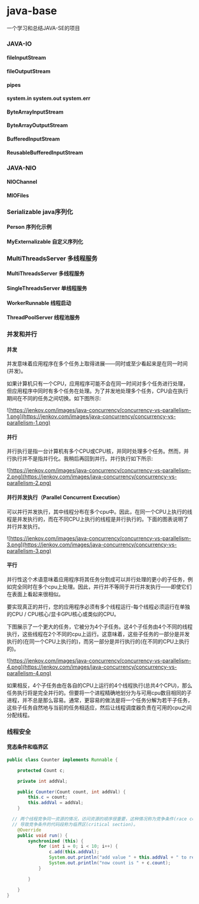 # java-base
一个学习和总结JAVA-SE的项目

### JAVA-IO
#### fileInputStream
#### fileOutputStream
#### pipes
#### system.in system.out system.err
#### ByteArrayInputStream
#### ByteArrayOutputStream
#### BufferedInputStream
#### ReusableBufferedInputStream

### JAVA-NIO
#### NIOChannel
#### MIOFiles

### Serializable java序列化
#### Person 序列化示例
#### MyExternalizable 自定义序列化

### MultiThreadsServer 多线程服务
#### MultiThreadsServer 多线程服务
#### SingleThreadsServer 单线程服务
#### WorkerRunnable 线程启动
#### ThreadPoolServer 线程池服务

### 并发和并行

#### 并发

并发意味着应用程序在多个任务上取得进展——同时或至少看起来是在同一时间(并发)。

如果计算机只有一个CPU，应用程序可能不会在同一时间对多个任务进行处理，但应用程序中同时有多个任务在处理。为了并发地处理多个任务，CPU会在执行期间在不同的任务之间切换。如下图所示:

![https://jenkov.com/images/java-concurrency/concurrency-vs-parallelism-1.png](https://jenkov.com/images/java-concurrency/concurrency-vs-parallelism-1.png)

#### 并行

并行执行是指一台计算机有多个CPU或CPU核，并同时处理多个任务。然而，并行执行并不是指并行化。我稍后再回到并行。并行执行如下所示:

![https://jenkov.com/images/java-concurrency/concurrency-vs-parallelism-2.png](https://jenkov.com/images/java-concurrency/concurrency-vs-parallelism-2.png)

#### 并行并发执行（Parallel Concurrent Execution）

可以并行并发执行，其中线程分布在多个cpu中。因此，在同一个CPU上执行的线程是并发执行的，而在不同CPU上执行的线程是并行执行的。下面的图表说明了并行并发执行。

![https://jenkov.com/images/java-concurrency/concurrency-vs-parallelism-3.png](https://jenkov.com/images/java-concurrency/concurrency-vs-parallelism-3.png)

#### 平行

并行性这个术语意味着应用程序将其任务分割成可以并行处理的更小的子任务，例如完全同时在多个cpu上处理。因此，并行并不等同于并行并发执行——即使它们在表面上看起来很相似。

要实现真正的并行，您的应用程序必须有多个线程运行-每个线程必须运行在单独的CPU / CPU核心/显卡GPU核心或类似的CPU。

下图展示了一个更大的任务，它被分为4个子任务。这4个子任务由4个不同的线程执行，这些线程在2个不同的cpu上运行。这意味着，这些子任务的一部分是并发执行的(在同一个CPU上执行的)，而另一部分是并行执行的(在不同的CPU上执行的)。

![https://jenkov.com/images/java-concurrency/concurrency-vs-parallelism-4.png](https://jenkov.com/images/java-concurrency/concurrency-vs-parallelism-4.png)

如果相反，4个子任务由在各自的CPU上运行的4个线程执行(总共4个CPU)，那么任务执行将是完全并行的。但要将一个进程精确地划分为与可用cpu数目相同的子进程，并不总是那么容易。通常，更容易的做法是将一个任务分解为若干子任务，这些子任务自然地与当前的任务相适应，然后让线程调度器负责在可用的cpu之间分配线程。


### 线程安全
#### 竞态条件和临界区
```java
public class Counter implements Runnable {

    protected Count c;

    private int addVal;

    public Counter(Count count, int addVal) {
        this.c = count;
        this.addVal = addVal;
    }

  // 两个线程竞争同一资源的情况，访问资源的顺序很重要，这种情况称为竞争条件(race condition)。
  // 导致竞争条件的代码段称为临界区(critical section)。
    @Override
    public void run() {
        synchronized (this) {
            for (int i = 0; i < 10; i++) {
                c.add(this.addVal);
                System.out.println("add value " + this.addVal + " to register");
                System.out.println("now count is " + c.count);
            }

        }

    }
}
```

